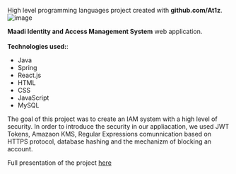 High level programming languages project created with **github.com/At1z**. <br>
![image](https://github.com/user-attachments/assets/83978335-13c3-4321-bdeb-e22fa0e4c5d0)

**Maadi Identity and Access Management System** web application. <br>
<br>
**Technologies used:**: 
- Java
- Spring
- React.js
-  HTML
-  CSS
-  JavaScript
-  MySQL

  
The goal of this project was to create an IAM system with a high level of security. In order to introduce the security in our appliacation, we used JWT Tokens, Amazaon KMS, Regular Expressions
comunnication based on HTTPS protocol, database hashing and the mechanizm of blocking an account.
<br>

Full presentation of the project [here](https://docs.google.com/presentation/d/1Hasui90Dc4ljEaAcKJ5oaXwTxmleM88C8cG3NKNK8OQ/edit#slide=id.p])
